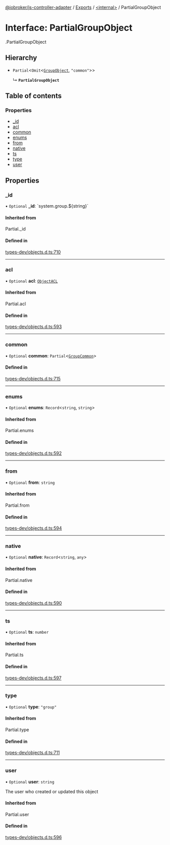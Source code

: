 [@iobroker/js-controller-adapter](../README.md) / [Exports](../modules.md) / [<internal\>](../modules/internal_.md) / PartialGroupObject

# Interface: PartialGroupObject

[<internal>](../modules/internal_.md).PartialGroupObject

## Hierarchy

- `Partial`<`Omit`<[`GroupObject`](internal_.GroupObject.md), ``"common"``\>\>

  ↳ **`PartialGroupObject`**

## Table of contents

### Properties

- [\_id](internal_.PartialGroupObject.md#_id)
- [acl](internal_.PartialGroupObject.md#acl)
- [common](internal_.PartialGroupObject.md#common)
- [enums](internal_.PartialGroupObject.md#enums)
- [from](internal_.PartialGroupObject.md#from)
- [native](internal_.PartialGroupObject.md#native)
- [ts](internal_.PartialGroupObject.md#ts)
- [type](internal_.PartialGroupObject.md#type)
- [user](internal_.PartialGroupObject.md#user)

## Properties

### \_id

• `Optional` **\_id**: \`system.group.${string}\`

#### Inherited from

Partial.\_id

#### Defined in

[types-dev/objects.d.ts:710](https://github.com/ioBroker/ioBroker.js-controller/blob/5332b3c4/packages/types-dev/objects.d.ts#L710)

___

### acl

• `Optional` **acl**: [`ObjectACL`](internal_.ObjectACL.md)

#### Inherited from

Partial.acl

#### Defined in

[types-dev/objects.d.ts:593](https://github.com/ioBroker/ioBroker.js-controller/blob/5332b3c4/packages/types-dev/objects.d.ts#L593)

___

### common

• `Optional` **common**: `Partial`<[`GroupCommon`](internal_.GroupCommon.md)\>

#### Defined in

[types-dev/objects.d.ts:715](https://github.com/ioBroker/ioBroker.js-controller/blob/5332b3c4/packages/types-dev/objects.d.ts#L715)

___

### enums

• `Optional` **enums**: `Record`<`string`, `string`\>

#### Inherited from

Partial.enums

#### Defined in

[types-dev/objects.d.ts:592](https://github.com/ioBroker/ioBroker.js-controller/blob/5332b3c4/packages/types-dev/objects.d.ts#L592)

___

### from

• `Optional` **from**: `string`

#### Inherited from

Partial.from

#### Defined in

[types-dev/objects.d.ts:594](https://github.com/ioBroker/ioBroker.js-controller/blob/5332b3c4/packages/types-dev/objects.d.ts#L594)

___

### native

• `Optional` **native**: `Record`<`string`, `any`\>

#### Inherited from

Partial.native

#### Defined in

[types-dev/objects.d.ts:590](https://github.com/ioBroker/ioBroker.js-controller/blob/5332b3c4/packages/types-dev/objects.d.ts#L590)

___

### ts

• `Optional` **ts**: `number`

#### Inherited from

Partial.ts

#### Defined in

[types-dev/objects.d.ts:597](https://github.com/ioBroker/ioBroker.js-controller/blob/5332b3c4/packages/types-dev/objects.d.ts#L597)

___

### type

• `Optional` **type**: ``"group"``

#### Inherited from

Partial.type

#### Defined in

[types-dev/objects.d.ts:711](https://github.com/ioBroker/ioBroker.js-controller/blob/5332b3c4/packages/types-dev/objects.d.ts#L711)

___

### user

• `Optional` **user**: `string`

The user who created or updated this object

#### Inherited from

Partial.user

#### Defined in

[types-dev/objects.d.ts:596](https://github.com/ioBroker/ioBroker.js-controller/blob/5332b3c4/packages/types-dev/objects.d.ts#L596)
